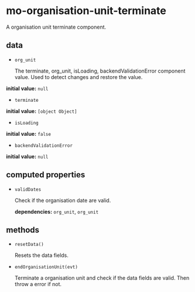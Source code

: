 # mo-organisation-unit-terminate 

A organisation unit terminate component. 

## data 

- `org_unit` 

  The terminate, org_unit, isLoading, backendValidationError component value.
  Used to detect changes and restore the value. 

**initial value:** `null` 

- `terminate` 

**initial value:** `[object Object]` 

- `isLoading` 

**initial value:** `false` 

- `backendValidationError` 

**initial value:** `null` 

## computed properties 

- `validDates` 

  Check if the organisation date are valid. 

   **dependencies:** `org_unit`, `org_unit` 


## methods 

- `resetData()` 

  Resets the data fields. 

- `endOrganisationUnit(evt)` 

  Terminate a organisation unit and check if the data fields are valid.
  Then throw a error if not. 

